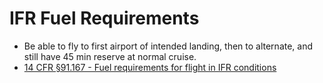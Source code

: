 # IFR Fuel Requirements

* Be able to fly to first airport of intended landing, then to alternate, and still have 45 min reserve at normal cruise.
* [14 CFR &sect;91.167 - Fuel requirements for flight in IFR conditions](https://www.ecfr.gov/current/title-14/chapter-I/subchapter-F/part-91/subpart-B/subject-group-ECFRef6e8c57f580cfd/section-91.167)
